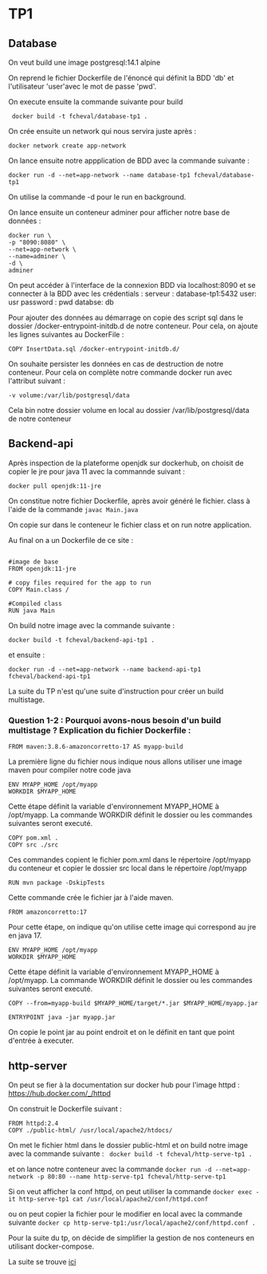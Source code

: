 # TP1

## Database 

On veut build une image postgresql:14.1 alpine

On reprend le fichier Dockerfile de l'énoncé qui définit la BDD 'db' et l'utilisateur 'user'avec le mot de passe 'pwd'.

On execute ensuite la commande suivante pour build

``` docker build -t fcheval/database-tp1 .```

On crée ensuite un network qui nous servira juste après :

```docker network create app-network```

On lance ensuite notre appplication de BDD avec la commande suivante :

```docker run -d --net=app-network --name database-tp1 fcheval/database-tp1```

On utilise la commande -d pour le run en background.

On lance ensuite un conteneur adminer pour afficher notre base de données :

```
docker run \
-p "8090:8080" \
--net=app-network \
--name=adminer \
-d \
adminer
```

On peut accéder à l'interface de la connexion BDD via localhost:8090 et se connecter à la BDD avec les crédentials :
serveur : database-tp1:5432
user: usr
password : pwd
databse: db

Pour ajouter des données au démarrage on copie des script sql dans le dossier /docker-entrypoint-initdb.d de notre conteneur. Pour cela, on ajoute les lignes suivantes au DockerFile :

```COPY CreateSchema.sql /docker-entrypoint-initdb.d/
COPY InsertData.sql /docker-entrypoint-initdb.d/ 
```

On souhaite persister les données en cas de destruction de notre conteneur. Pour cela on complète notre commande docker run avec l'attribut suivant :

```-v volume:/var/lib/postgresql/data```

Cela bin notre dossier volume en local au dossier /var/lib/postgresql/data de notre conteneur

## Backend-api

Après inspection de la plateforme openjdk sur dockerhub, on choisit de copier le jre pour java 11 avec la commannde suivant :

```docker pull openjdk:11-jre```

On constitue notre fichier Dockerfile, après avoir généré le fichier. class à l'aide de la commande 
```javac Main.java```

On copie sur dans le conteneur le fichier class et on run notre application.

Au final on a un Dockerfile de ce site :

```

#image de base
FROM openjdk:11-jre

# copy files required for the app to run
COPY Main.class /

#Compiled class
RUN java Main
```

On build notre image avec la commande suivante :

```docker build -t fcheval/backend-api-tp1 .```

et ensuite :

```docker run -d --net=app-network --name backend-api-tp1 fcheval/backend-api-tp1```

La suite du TP n'est qu'une suite d'instruction pour créer un build multistage.

### Question 1-2 : Pourquoi avons-nous besoin d'un build multistage ? Explication du fichier Dockerfile :

``` 
FROM maven:3.8.6-amazoncorretto-17 AS myapp-build
```
La première ligne du fichier nous indique nous allons utiliser une image maven pour compiler notre code java

```
ENV MYAPP_HOME /opt/myapp
WORKDIR $MYAPP_HOME
```
Cette étape définit la variable d'environnement MYAPP_HOME à /opt/myapp.
La commande WORKDIR définit le dossier ou les commandes suivantes seront executé.

```
COPY pom.xml .
COPY src ./src
```
Ces commandes copient le fichier pom.xml dans le répertoire /opt/myapp du conteneur et copier le dossier src local dans le répertoire /opt/myapp

```
RUN mvn package -DskipTests
```

Cette commande crée le fichier jar à l'aide maven.

```
FROM amazoncorretto:17
```
Pour cette étape, on indique qu'on utilise cette image qui correspond au jre en java 17.

```
ENV MYAPP_HOME /opt/myapp
WORKDIR $MYAPP_HOME
```
Cette étape définit la variable d'environnement MYAPP_HOME à /opt/myapp.
La commande WORKDIR définit le dossier ou les commandes suivantes seront executé.

```
COPY --from=myapp-build $MYAPP_HOME/target/*.jar $MYAPP_HOME/myapp.jar

ENTRYPOINT java -jar myapp.jar
```
On copie le point jar au point endroit et on le définit en tant que point d'entrée à executer.

## http-server

On peut se fier à la documentation sur docker hub pour l'image httpd :
https://hub.docker.com/_/httpd

On construit le Dockerfile suivant :
```
FROM httpd:2.4
COPY ./public-html/ /usr/local/apache2/htdocs/
```

On met le fichier html dans le dossier public-html et on build notre image avec la commande suivante :
``` docker build -t fcheval/http-serve-tp1 .```

et on lance notre conteneur avec la commande 
```docker run -d --net=app-network -p 80:80 --name http-serve-tp1 fcheval/http-serve-tp1```

Si on veut afficher la conf httpd, on peut utiliser la commande 
```docker exec -it http-serve-tp1 cat /usr/local/apache2/conf/httpd.conf ```

ou on peut copier la fichier pour le modifier en local avec la commande suivante 
``` docker cp http-serve-tp1:/usr/local/apache2/conf/httpd.conf . ```

Pour la suite du tp, on décide de  simplifier la gestion de nos conteneurs en utilisant docker-compose. 

La suite se trouve [ici](../TP1-Compose/)